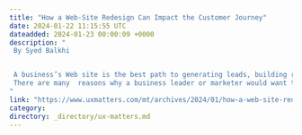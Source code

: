 ```yaml
---
title: "How a Web-Site Redesign Can Impact the Customer Journey"
date: 2024-01-22 11:15:55 UTC
dateadded: 2024-01-23 00:00:09 +0000
description: "
 By Syed Balkhi 


 A business’s Web site is the best path to generating leads, building rapport with your target audience, and driving sales. However, if a site is poorly designed or lacks key features, it can do more harm than good. Visitors might become frustrated if they can’t quickly and easily navigate a site, which leads to a poor user experience. 
 There are many  reasons why a business leader or marketer would want to redesign their business’s site. For instance, they might want to rebrand or rework their site for a new target audience. But, regardless of the reason you’re thinking of a redesign, it’s crucial that you consider how your design changes would ultimately create a better experience for new visitors and existing customers. Read More 
"
link: "https://www.uxmatters.com/mt/archives/2024/01/how-a-web-site-redesign-can-impact-the-customer-journey.php"
category:
directory: _directory/ux-matters.md
---
```

